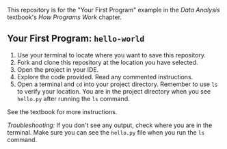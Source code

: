 This repository is for the "Your First Program" example in the _Data Analysis_ textbook's _How Programs Work_ chapter.

## Your First Program: `hello-world`

1. Use your terminal to locate where you want to save this repository.
1. Fork and clone this repository at the location you have selected.
1. Open the project in your IDE.
1. Explore the code provided. Read any commented instructions.
1. Open a terminal and `cd` into your project directory. Remember to use `ls` to verify your location. You are in the project directory when you see `hello.py` after running the `ls` command.

See the textbook for more instructions.

_Troubleshooting:_ If you don't see any output, check where you are in the terminal.  Make sure you can see the `hello.py` file when you run the `ls` command.
